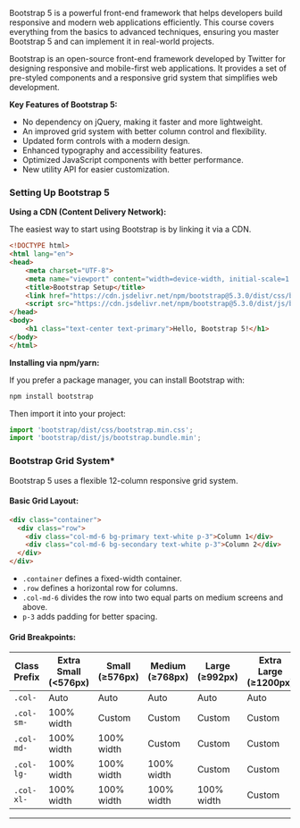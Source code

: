 Bootstrap 5 is a powerful front-end framework that helps developers build responsive and modern web applications efficiently. This course covers everything from the basics to advanced techniques, ensuring you master Bootstrap 5 and can implement it in real-world projects.

Bootstrap is an open-source front-end framework developed by Twitter for designing responsive and mobile-first web applications. It provides a set of pre-styled components and a responsive grid system that simplifies web development.


 **Key Features of Bootstrap 5:**

- No dependency on jQuery, making it faster and more lightweight.
- An improved grid system with better column control and flexibility.
- Updated form controls with a modern design.
- Enhanced typography and accessibility features.
- Optimized JavaScript components with better performance.
- New utility API for easier customization.

### Setting Up Bootstrap 5

**Using a CDN (Content Delivery Network):**

The easiest way to start using Bootstrap is by linking it via a CDN.

```html
<!DOCTYPE html>
<html lang="en">
<head>
    <meta charset="UTF-8">
    <meta name="viewport" content="width=device-width, initial-scale=1.0">
    <title>Bootstrap Setup</title>
    <link href="https://cdn.jsdelivr.net/npm/bootstrap@5.3.0/dist/css/bootstrap.min.css" rel="stylesheet">
    <script src="https://cdn.jsdelivr.net/npm/bootstrap@5.3.0/dist/js/bootstrap.bundle.min.js"></script>
</head>
<body>
    <h1 class="text-center text-primary">Hello, Bootstrap 5!</h1>
</body>
</html>
```

**Installing via npm/yarn:**

If you prefer a package manager, you can install Bootstrap with:

```sh
npm install bootstrap
```

Then import it into your project:

```js
import 'bootstrap/dist/css/bootstrap.min.css';
import 'bootstrap/dist/js/bootstrap.bundle.min';
```

### Bootstrap Grid System*

Bootstrap 5 uses a flexible 12-column responsive grid system.

#### **Basic Grid Layout:**

```html
<div class="container">
  <div class="row">
    <div class="col-md-6 bg-primary text-white p-3">Column 1</div>
    <div class="col-md-6 bg-secondary text-white p-3">Column 2</div>
  </div>
</div>
```

- `.container` defines a fixed-width container.
- `.row` defines a horizontal row for columns.
- `.col-md-6` divides the row into two equal parts on medium screens and above.
- `p-3` adds padding for better spacing.

#### **Grid Breakpoints:**

|Class Prefix|Extra Small (<576px)|Small (≥576px)|Medium (≥768px)|Large (≥992px)|Extra Large (≥1200px)|
|---|---|---|---|---|---|
|`.col-`|Auto|Auto|Auto|Auto|Auto|
|`.col-sm-`|100% width|Custom|Custom|Custom|Custom|
|`.col-md-`|100% width|100% width|Custom|Custom|Custom|
|`.col-lg-`|100% width|100% width|100% width|Custom|Custom|
|`.col-xl-`|100% width|100% width|100% width|100% width|Custom|

---


